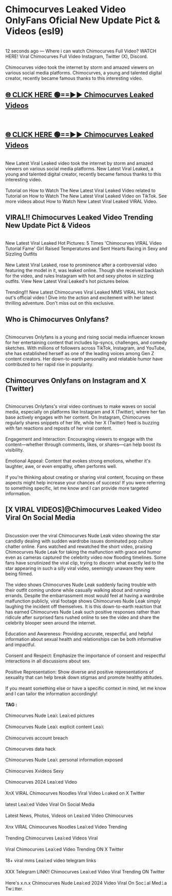 # Chimocurves Leaked Video OnlyFans Oficial New Update Pict & Videos (esl9)
<br>
12 seconds ago — Where i can watch Chimocurves Full Video? WATCH HERE! Viral Chimocurves Full Video Instagram, Twitter (X), Discord.
<br><br>
Chimocurves video took the internet by storm and amazed viewers on various social media platforms. Chimocurves, a young and talented digital creator, recently became famous thanks to this interesting video.
<br>
<h2><a href="https://play.trustnlinepharmacy.us?title=Chimocurves">🌐 CLICK HERE 🟢==►► Chimocurves Leaked Videos</a></h2>
<br>
<h2><a href="https://play.trustnlinepharmacy.us?title=Chimocurves">🌐 CLICK HERE 🟢==►► Chimocurves Leaked Videos</a></h2>
<br>
New Latest Viral Leaked video took the internet by storm and amazed viewers on various social media platforms. New Latest Viral Leaked, a young and talented digital creator, recently became famous thanks to this interesting video.
<br><br>
Tutorial on How to Watch The New Latest Viral Leaked Video related to Tutorial on How to Watch The New Latest Viral Leaked Video on TikTok. See more videos about How to Watch New Latest Viral Leaked VIRAL Video.
<br>
<h2>VIRAL!! Chimocurves Leaked Video Trending New Update Pict & Videos</h2>
<br>
New Latest Viral Leaked Hot Pictures: 5 Times 'Chimocurves VIRAL Video Tutorial Fame' Girl Raised Temperatures and Sent Hearts Racing in Sexy and Sizzling Outfits
<br><br>
New Latest Viral Leaked, rose to prominence after a controversial video featuring the model in it, was leaked online. Though she received backlash for the video, and rules Instagram with hot and sexy photos in sizzling outfits. View New Latest Viral Leaked's hot pictures below.
<br><br>
Trending!!! New Latest Chimocurves Viral Leaked MMS VIRAL Hot heck out's official video ! Dive into the action and excitement with her latest thrilling adventure. Don't miss out on this exclusive.
<br>
<h2>Who is Chimocurves Onlyfans?</h2>
<br>
Chimocurves Onlyfans is a young and rising social media influencer known for her entertaining content that includes lip-syncs, challenges, and comedy sketches. With millions of followers across TikTok, Instagram, and YouTube, she has established herself as one of the leading voices among Gen Z content creators. Her down-to-earth personality and relatable humor have contributed to her rapid rise in popularity.
<br>
<h2>Chimocurves Onlyfans on Instagram and X (Twitter)</h2>
<br>
Chimocurves Onlyfans's viral video continues to make waves on social media, especially on platforms like Instagram and X (Twitter), where her fan base actively engages with her content. On Instagram, Chimocurves regularly shares snippets of her life, while her X (Twitter) feed is buzzing with fan reactions and reposts of her viral content.
<br><br>
Engagement and Interaction: Encouraging viewers to engage with the content—whether through comments, likes, or shares—can help boost its visibility.
<br><br>
Emotional Appeal: Content that evokes strong emotions, whether it's laughter, awe, or even empathy, often performs well.
<br><br>
If you're thinking about creating or sharing viral content, focusing on these aspects might help increase your chances of success! If you were referring to something specific, let me know and I can provide more targeted information.
<br>
<h2>[X VIRAL VIDEOS]@Chimocurves Leaked Video Viral On Social Media</h2>
<br>
Discussion over the viral Chimocurves Nude Leak video showing the star candidly dealing with sudden wardrobe issues dominated pop culture chatter online. Fans watched and rewatched the short video, praising Chimocurves Nude Leak for taking the malfunction with grace and humor even as cameras captured the celebrity video now flooding timelines. Some fans have scrutinized the viral clip, trying to discern what exactly led to the star appearing in such a silly viral video, seemingly unaware they were being filmed.
<br><br>
The video shows Chimocurves Nude Leak suddenly facing trouble with their outfit coming undone while casually walking about and running errands. Despite the embarrassment most would feel at having a wardrobe malfunction publicly, viral footage shows Chimocurves Nude Leak simply laughing the incident off themselves. It is this down-to-earth reaction that has earned Chimocurves Nude Leak such positive responses rather than ridicule after surprised fans rushed online to see the video and share the celebrity blooper seen around the internet.
<br><br>
Education and Awareness: Providing accurate, respectful, and helpful information about sexual health and relationships can be both informative and impactful.
<br><br>
Consent and Respect: Emphasize the importance of consent and respectful interactions in all discussions about sex.
<br><br>
Positive Representation: Show diverse and positive representations of sexuality that can help break down stigmas and promote healthy attitudes.
<br><br>
If you meant something else or have a specific context in mind, let me know and I can tailor the information accordingly!
<br><br>
<strong>TAG :</strong>
<br><br>
Chimocurves Nude Lea𝚔 Lea𝚔ed pictures
<br><br>
Chimocurves Nude Lea𝚔 explicit content Lea𝚔
<br><br>
Chimocurves account breach
<br><br>
Chimocurves data hack
<br><br>
Chimocurves Nude Lea𝚔 personal information exposed
<br><br>
Chimocurves Xvideos Sexy
<br><br>
Chimocurves 2024 Lea𝚔ed Video
<br><br>
XnX VIRAL Chimocurves Noodles Viral Video L𝚎aked on X Twitter
<br><br>
latest Lea𝚔ed Video Viral On Social Media
<br><br>
Latest News, Photos, Videos on Lea𝚔ed Video Chimocurves
<br><br>
Xnx VIRAL Chimocurves Noodles Lea𝚔ed Video Trending
<br><br>
Trending Chimocurves Lea𝚔ed Videos Viral
<br><br>
Viral Chimocurves Lea𝚔ed Video Trending ON X Twitter
<br><br>
18+ viral mms Lea𝚔ed video telegram links
<br><br>
XXX Telegram LINK!! Chimocurves Lea𝚔ed Video Viral Trending ON Twitter
<br><br>
Here's x.n.x Chimocurves Nude Lea𝚔ed 2024 Video Viral On Soc𝚒al Med𝚒a Tw𝚒tter.